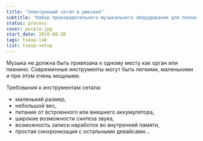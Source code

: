 ```yaml
---
title: "Электронный сетап в рюкзаке"
subtitle: "Набор производительного музыкального оборудования для полноценного живого электронного выступления и сочинительства"
status: process
cover: purple.jpg
start_date: 2016-08-20
tags: tsoop-lab
list: tsoop-setup
---
```


Музыка не должна быть привязана к одному месту как орган или пианино. Современные инструменты могут быть легкими, маленькими и при этом очень мощными.

Требования к инструментам сетапа:

- маленький размер,
- небольшой вес,
- питание от встроенного или внешнего аккумулятора,
- широкие возможности синтеза звука,
- возможность записи наработок во внутренней памяти,
- простая синхронизация с остальными девайсами...
